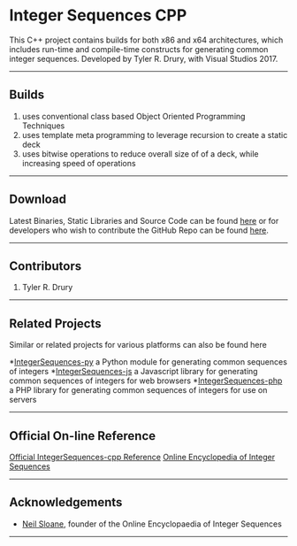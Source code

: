 # Integer Sequences CPP

This C++ project contains builds for both x86 and x64 architectures,
which includes run-time and compile-time constructs for generating common integer sequences.
Developed by Tyler R. Drury, with Visual Studios 2017.

---

## Builds

1. uses conventional class based Object Oriented Programming Techniques
2. uses template meta programming to leverage recursion to create a static deck
3. uses bitwise operations to reduce overall size of of a deck, while increasing speed of operations


---

## Download

Latest Binaries, Static Libraries and Source Code can be found [here]()
or for developers who wish to contribute the GitHub Repo can be found [here]().
    
---

## Contributors

1. Tyler R. Drury


---

## Related Projects

Similar or related projects for various platforms can also be found here

*[IntegerSequences-py]()  a Python module for generating common sequences of integers
*[IntegerSequences-js]()  a Javascript library for generating common sequences of integers for web browsers
*[IntegerSequences-php]()  a PHP library for generating common sequences of integers for use on servers

---

## Official On-line Reference

[Official IntegerSequences-cpp Reference]()
[Online Encyclopedia of Integer Sequences]()


---

## Acknowledgements

* [Neil Sloane](http://neilsloane.com/), founder of the Online Encyclopaedia of Integer Sequences

---